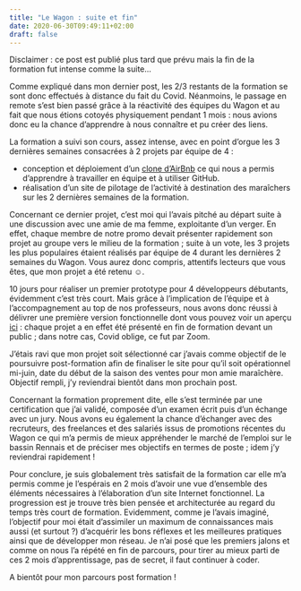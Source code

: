 ```yaml
---
title: "Le Wagon : suite et fin"
date: 2020-06-30T09:49:11+02:00
draft: false
---
```


Disclaimer : ce post est publié plus tard que prévu mais la fin de la formation fut intense comme la suite...

Comme expliqué dans mon dernier post, les 2/3 restants de la formation se sont donc effectués à distance du fait du Covid. Néanmoins, le passage en remote s’est bien passé grâce à la réactivité des équipes du Wagon et au fait que nous étions cotoyés physiquement pendant 1 mois : nous avions donc eu la chance d’apprendre à nous connaître et pu créer des liens.

La formation a suivi son cours, assez intense, avec en point d’orgue les 3 dernières semaines consacrées à 2 projets par équipe de 4 :
* conception et déploiement d’un [clone d’AirBnb](https://github.com/annebea/hunting-cats) ce qui nous a permis d’apprendre à travailler en équipe et à utiliser GitHub.
* réalisation d’un site de pilotage de l’activité à destination des maraîchers sur les 2 dernières semaines de la formation.

Concernant ce dernier projet, c’est moi qui l’avais pitché au départ suite à une discussion avec une amie de ma femme, exploitante d’un verger. En effet, chaque membre de notre promo devait présenter rapidement son projet au groupe vers le milieu de la formation ; suite à un vote, les 3 projets les plus populaires étaient réalisés par équipe de 4 durant les dernières 2 semaines du Wagon. Vous aurez donc compris, attentifs lecteurs que vous êtes, que mon projet a été retenu ☺.

10 jours pour réaliser un premier prototype pour 4 développeurs débutants, évidemment c’est très court. Mais grâce à l’implication de l’équipe et à l’accompagnement au top de nos professeurs, nous avons donc réussi à délivrer une première version fonctionnelle dont vous pouvez voir un aperçu [ici](https://www.linkedin.com/feed/update/urn:li:activity:6681490189770141696/) : chaque projet a en effet été présenté en fin de formation devant un public ; dans notre cas, Covid oblige, ce fut par Zoom.

J’étais ravi que mon projet soit sélectionné car j’avais comme objectif de le poursuivre post-formation afin de finaliser le site pour qu’il soit opérationnel mi-juin, date du début de la saison des ventes pour mon amie maraîchère. Objectif rempli, j’y reviendrai bientôt dans mon prochain post.

Concernant la formation proprement dite, elle s’est terminée par une certification que j’ai validé, composée d’un examen écrit puis d’un échange avec un jury.
Nous avons eu également la chance d’échanger avec des recruteurs, des freelances et des salariés issus de promotions récentes du Wagon ce qui m’a permis de mieux appréhender le marché de l’emploi sur le bassin Rennais et de préciser mes objectifs en termes de poste ; idem j’y reviendrai rapidement !

Pour conclure, je suis globalement très satisfait de la formation car elle m’a permis comme je l’espérais en 2 mois d’avoir une vue d’ensemble des éléments nécessaires à l’élaboration d’un site Internet fonctionnel. La progression est je trouve très bien pensée et architecturée au regard du temps très court de formation. Evidemment, comme je l’avais imaginé, l’objectif pour moi était d’assimiler un maximum de connaissances mais aussi (et surtout ?) d’acquérir les bons réflexes et les meilleures pratiques ainsi que de développer mon réseau. Je n’ai posé que les premiers jalons et comme on nous l’a répété en fin de parcours, pour tirer au mieux parti de ces 2 mois d’apprentissage, pas de secret, il faut continuer à coder.

A bientôt pour mon parcours post formation !
